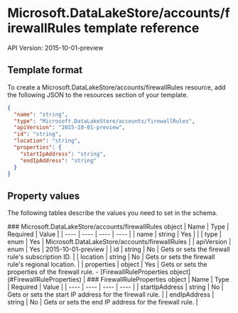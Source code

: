 # Microsoft.DataLakeStore/accounts/firewallRules template reference
API Version: 2015-10-01-preview
## Template format

To create a Microsoft.DataLakeStore/accounts/firewallRules resource, add the following JSON to the resources section of your template.

```json
{
  "name": "string",
  "type": "Microsoft.DataLakeStore/accounts/firewallRules",
  "apiVersion": "2015-10-01-preview",
  "id": "string",
  "location": "string",
  "properties": {
    "startIpAddress": "string",
    "endIpAddress": "string"
  }
}
```
## Property values

The following tables describe the values you need to set in the schema.

<a id="Microsoft.DataLakeStore/accounts/firewallRules" />
### Microsoft.DataLakeStore/accounts/firewallRules object
|  Name | Type | Required | Value |
|  ---- | ---- | ---- | ---- |
|  name | string | Yes |  |
|  type | enum | Yes | Microsoft.DataLakeStore/accounts/firewallRules |
|  apiVersion | enum | Yes | 2015-10-01-preview |
|  id | string | No | Gets or sets the firewall rule's subscription ID. |
|  location | string | No | Gets or sets the firewall rule's regional location. |
|  properties | object | Yes | Gets or sets the properties of the firewall rule. - [FirewallRuleProperties object](#FirewallRuleProperties) |


<a id="FirewallRuleProperties" />
### FirewallRuleProperties object
|  Name | Type | Required | Value |
|  ---- | ---- | ---- | ---- |
|  startIpAddress | string | No | Gets or sets the start IP address for the firewall rule. |
|  endIpAddress | string | No | Gets or sets the end IP address for the firewall rule. |

